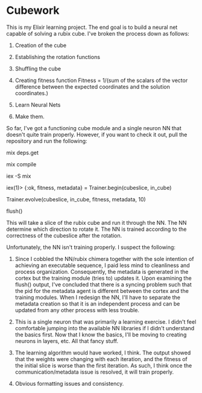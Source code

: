 # Cubework

This is my Elixir learning project. The end goal is to build a neural net
capable of solving a rubix cube. I've broken the process down as follows:

1. Creation of the cube

2. Establishing the rotation functions

3. Shuffling the cube

4. Creating fitness function
  Fitness = 1/(sum of the scalars of the vector difference between the
    expected coordinates and the solution coordinates.)

5. Learn Neural Nets

6. Make them.

So far, I've got a functioning cube module and a single neuron NN that
doesn't quite train properly. However, if you want to check it out, 
pull the repository and run the following:

mix deps.get

mix compile

iex -S mix


iex(1)> {:ok, fitness, metadata} = Trainer.begin(cubeslice, in_cube)

Trainer.evolve(cubeslice, in_cube, fitness, metadata, 10)

flush()



This will take a slice of the rubix cube and run it through the NN. The NN 
determine which direction to rotate it. The NN is trained according to the 
correctness of the cubeslice after the rotation.

Unfortunately, the NN isn't training properly. I suspect the following:
1. Since I cobbled the NN/rubix chimera together with the sole intention
of achieving an executable sequence, I paid less mind to cleanliness and 
process organization. Consequently, the metadata is generated in the cortex
but the training module (tries to) updates it. Upon examining the flush()
output, I've concluded that there is a syncing problem such that the pid 
for the metadata agent is different between the cortex and the training 
modules. When I redesign the NN, I'll have to separate the metadata creation
so that it is an independent process and can be updated from any other process
with less trouble. 

2. This is a single neuron that was primarily a learning exercise. I didn't
feel comfortable jumping into the available NN libraries if I didn't understand
the basics first. Now that I know the basics, I'll be moving to creating 
neurons in layers, etc. All that fancy stuff.

3. The learning algorithm would have worked, I think. The output showed that 
the weights were changing with each iteration, and the fitness of the initial
slice is worse than the first iteration. As such, I think once the 
communication/metadata issue is resolved, it will train properly.

4. Obvious formatting issues and consistency.

